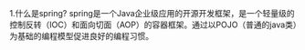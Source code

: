 1.什么是spring?
  spring是一个Java企业级应用的开源开发框架，是一个轻量级的控制反转（IOC）和面向切面（AOP）的容器框架。通过以POJO（普通的java类）为基础的编程模型促进良好的编程习惯。
